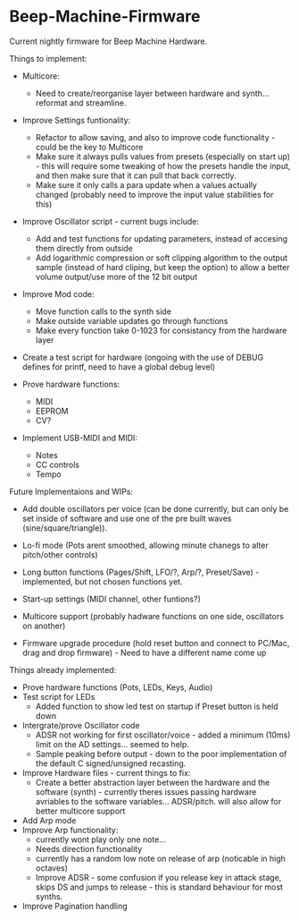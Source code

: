 # Beep-Machine-Firmware

Current nightly firmware for Beep Machine Hardware.

Things to implement:

- Multicore:
    - Need to create/reorganise layer between hardware and synth... reformat and streamline.

- Improve Settings funtionality:
    - Refactor to allow saving, and also to improve code functionality - could be the key to Multicore
    - Make sure it always pulls values from presets (especially on start up) - this will require some tweaking of how the presets handle the input, and then make sure that it can pull that back correctly.
    - Make sure it only calls a para update when a values actually changed (probably need to improve the input value stabilities for this)


- Improve Oscillator script - current bugs include:
    - Add and test functions for updating parameters, instead of accesing them directly from outside
    - Add logarithmic compression or soft clipping algorithm to the output sample (instead of hard cliping, but keep the option) to allow a better volume output/use more of the 12 bit output

- Improve Mod code:
    - Move function calls to the synth side
    - Make outside variable updates go through functions
    - Make every function take 0-1023 for consistancy from the hardware layer

- Create a test script for hardware (ongoing with the use of DEBUG defines for printf, need to have a global debug level)

- Prove hardware functions:
    - MIDI
    - EEPROM
    - CV?

- Implement USB-MIDI and MIDI:
    - Notes
    - CC controls
    - Tempo



Future Implementaions and WIPs:

- Add double oscillators per voice (can be done currently, but can only be set inside of software and use one of the pre built waves (sine/square/triangle)).

- Lo-fi mode (Pots arent smoothed, allowing minute chanegs to alter pitch/other controls)

- Long button functions (Pages/Shift, LFO/?, Arp/?, Preset/Save) - implemented, but not chosen functions yet.

- Start-up settings (MIDI channel, other funtions?)

- Multicore support (probably hadware functions on one side, oscillators on another)

- Firmware upgrade procedure (hold reset button and connect to PC/Mac, drag and drop firmware) - Need to have a different name come up


Things already implemented:

+ Prove hardware functions (Pots, LEDs, Keys, Audio)
+ Test script for LEDs
    + Added function to show led test on startup if Preset button is held down
+ Intergrate/prove Oscillator code
    + ADSR not working for first oscillator/voice - added a minimum (10ms) limit on the AD settings... seemed to help. 
    + Sample peaking before output - down to the poor implementation of the default C signed/unsigned recasting. 
+ Improve Hardware files - current things to fix:
    + Create a better abstraction layer between the hardware and the software (synth) - currently theres issues passing hardware avriables to the software variables... ADSR/pitch. will also allow for better multicore support
+ Add Arp mode
+ Improve Arp functionality:
    + currently wont play only one note...
    + Needs direction functionality
    + currently has a random low note on release of arp (noticable in high octaves)
    + Improve ADSR - some confusion if you release key in attack stage, skips DS and jumps to release - this is standard behaviour for most synths.
+ Improve Pagination handling